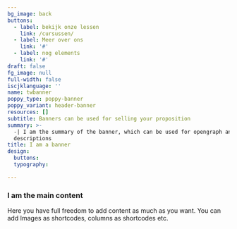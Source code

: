 ```yaml
---
bg_image: back
buttons:
  - label: bekijk onze lessen
    link: /cursussen/
  - label: Meer over ons
    link: '#'
  - label: nog elements
    link: '#'
draft: false
fg_image: null
full-width: false
iscjklanguage: ''
name: twbanner
poppy_type: poppy-banner
poppy_variant: header-banner
resources: []
subtitle: Banners can be used for selling your proposition
summary: >-
  -| I am the summary of the banner, which can be used for opengraph and SEO
  descriptions
title: I am a banner
design:
  buttons:
  typography:

---
```


### I am the main content
Here you have full freedom to add content as much as you want.
You can add  Images as shortcodes, columns as shortcodes etc.
